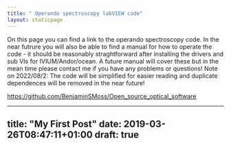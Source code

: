 ```yaml
---
title: " Operando spectroscopy labVIEW code"
layout: staticpage
---
```


On this page you can find a link to the operando spectroscopy code. In the near futrure you will also be able to find a manual for how to operate the code - it should be reasonably straghtforward after installing the drivers and sub VIs for IVIUM/Andor/ocean.  A future manual will cover these but in the mean time please contact me if you have any problems or questions! Note on 2022/08/2: The code will be simplified for easier reading and duplicate dependences will be removed in the near future!

https://github.com/BenjaminSMoss/Open_source_optical_software

---
title: "My First Post"
date: 2019-03-26T08:47:11+01:00
draft: true
---